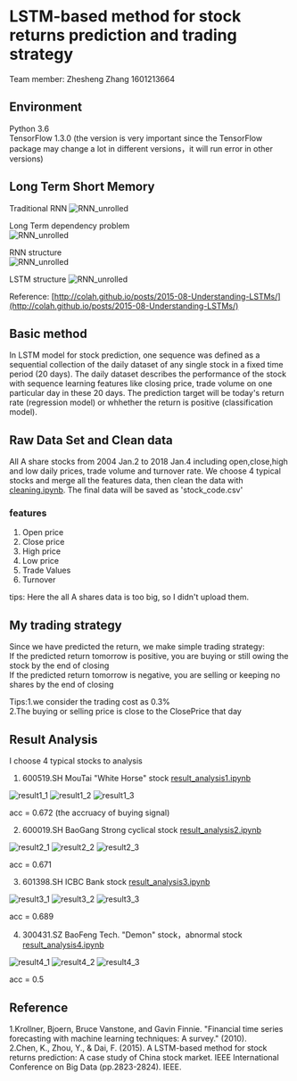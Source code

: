 # LSTM-based method for stock returns prediction and trading strategy

Team member:  Zhesheng Zhang  1601213664

## Environment
Python 3.6  
TensorFlow 1.3.0 (the version is very important since the TensorFlow package may change a lot in different versions，it will run error in other versions)

## Long Term Short Memory  
Traditional RNN 
![RNN_unrolled](https://github.com/ZheshengZhang/ZheshengZhang-PHBS_TQFML-Project/raw/master/images/RNN-unrolled.png) 

Long Term dependency problem  
![RNN_unrolled](https://github.com/ZheshengZhang/ZheshengZhang-PHBS_TQFML-Project/raw/master/images/RNN-longtermdependencies.png) 

RNN structure  
![RNN_unrolled](https://github.com/ZheshengZhang/ZheshengZhang-PHBS_TQFML-Project/raw/master/images/LSTM3-SimpleRNN.png) 

LSTM structure
![RNN_unrolled](https://github.com/ZheshengZhang/ZheshengZhang-PHBS_TQFML-Project/raw/master/images/LSTM3-chain.png) 
  
Reference:    [http://colah.github.io/posts/2015-08-Understanding-LSTMs/](http://colah.github.io/posts/2015-08-Understanding-LSTMs/)


## Basic method
In LSTM model for stock prediction, one sequence was defined as a sequential collection of the daily dataset of any single stock in a fixed time period (20 days). The daily dataset describes the performance of the stock with sequence learning features like closing price, trade volume on one particular day in these 20 days. The prediction target will be today's return rate (regression model) or whhether the return is positive (classification model).

## Raw Data Set and Clean data
All A share stocks from 2004 Jan.2 to 2018 Jan.4 including open,close,high and low daily prices, trade volume and turnover rate. We choose 4 typical stocks and merge all the features data, then clean the data with [cleaning.ipynb](https://github.com/ZheshengZhang/ZheshengZhang-PHBS_TQFML-Project/blob/master/cleaning.ipynb). The final data will be saved as 'stock_code.csv'  

### features  
1.  Open price  
2.  Close price  
3.  High price  
4.  Low price  
5.  Trade Values  
6.  Turnover

tips:    Here the all A shares data is too big, so I didn't upload them.

## My trading strategy
Since we have predicted the return, we make simple trading strategy:  
If the predicted return tomorrow is positive, you are buying or still owing the stock by the end of closing  
If the predicted return tomorrow is negative, you are selling or keeping no shares by the end of closing  

Tips:1.we consider the trading cost as 0.3%  
     2.The buying or selling price is close to the ClosePrice that day  

## Result Analysis
I choose 4 typical stocks to analysis
1.  600519.SH  MouTai  "White Horse" stock  [result_analysis1.ipynb](https://github.com/ZheshengZhang/ZheshengZhang-PHBS_TQFML-Project/blob/master/result_analysis1.ipynb)  

![result1_1](https://github.com/ZheshengZhang/ZheshengZhang-PHBS_TQFML-Project/raw/master/images/result1_1.png)  ![result1_2](https://github.com/ZheshengZhang/ZheshengZhang-PHBS_TQFML-Project/raw/master/images/result1_2.png)  ![result1_3](https://github.com/ZheshengZhang/ZheshengZhang-PHBS_TQFML-Project/raw/master/images/result1_3.png)  

acc = 0.672 (the accruacy of buying signal)  

2.  600019.SH  BaoGang  Strong cyclical stock  [result_analysis2.ipynb](https://github.com/ZheshengZhang/ZheshengZhang-PHBS_TQFML-Project/blob/master/result_analysis2.ipynb)  

![result2_1](https://github.com/ZheshengZhang/ZheshengZhang-PHBS_TQFML-Project/raw/master/images/result2_1.png)  ![result2_2](https://github.com/ZheshengZhang/ZheshengZhang-PHBS_TQFML-Project/raw/master/images/result2_2.png)  ![result2_3](https://github.com/ZheshengZhang/ZheshengZhang-PHBS_TQFML-Project/raw/master/images/result2_3.png)  

acc = 0.671  

3.  601398.SH  ICBC  Bank stock  [result_analysis3.ipynb](https://github.com/ZheshengZhang/ZheshengZhang-PHBS_TQFML-Project/blob/master/result_analysis3.ipynb)  

![result3_1](https://github.com/ZheshengZhang/ZheshengZhang-PHBS_TQFML-Project/raw/master/images/result3_1.png)  ![result3_2](https://github.com/ZheshengZhang/ZheshengZhang-PHBS_TQFML-Project/raw/master/images/result3_2.png)  ![result3_3](https://github.com/ZheshengZhang/ZheshengZhang-PHBS_TQFML-Project/raw/master/images/result3_3.png)  

acc = 0.689  

4.  300431.SZ  BaoFeng Tech.  "Demon" stock，abnormal stock  [result_analysis4.ipynb](https://github.com/ZheshengZhang/ZheshengZhang-PHBS_TQFML-Project/blob/master/result_analysis4.ipynb)  

![result4_1](https://github.com/ZheshengZhang/ZheshengZhang-PHBS_TQFML-Project/raw/master/images/result4_1.png)  ![result4_2](https://github.com/ZheshengZhang/ZheshengZhang-PHBS_TQFML-Project/raw/master/images/result4_2.png)  ![result4_3](https://github.com/ZheshengZhang/ZheshengZhang-PHBS_TQFML-Project/raw/master/images/result4_3.png)  

acc = 0.5  

## Reference
1.Krollner, Bjoern, Bruce Vanstone, and Gavin Finnie. "Financial time series forecasting with machine learning techniques: A survey." (2010).    
2.Chen, K., Zhou, Y., & Dai, F. (2015). A LSTM-based method for stock returns prediction: A case study of China stock market. IEEE International Conference on Big Data (pp.2823-2824). IEEE.
